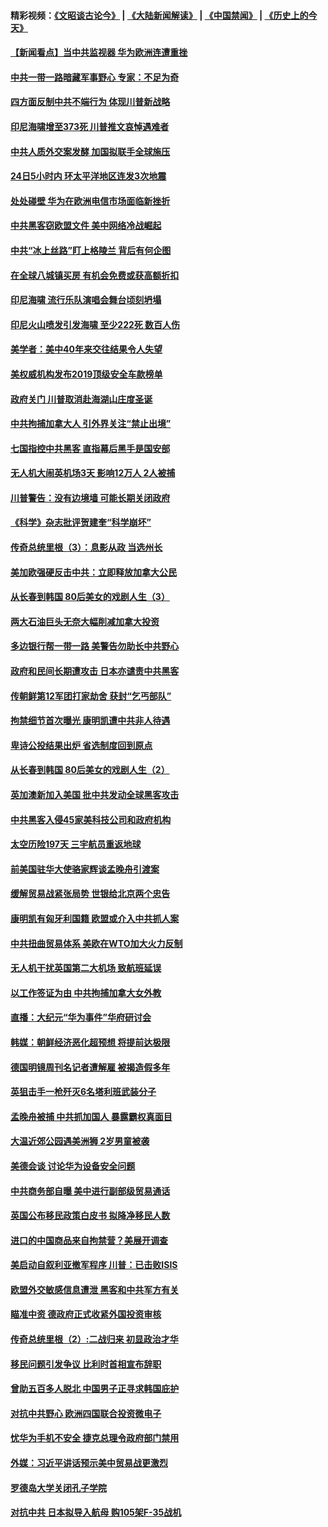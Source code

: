 #### 精彩视频：[《文昭谈古论今》](https://github.com/gfw-breaker/wenzhao/blob/master/README.md?t=12242130) | [《大陆新闻解读》](https://github.com/gfw-breaker/ntdtv-comedy/blob/master/README.md?t=12242130) | [《中国禁闻》](https://github.com/gfw-breaker/ntdtv-news/blob/master/README.md?t=12242130) | [《历史上的今天》](https://github.com/gfw-breaker/today-in-history/blob/master/README.md?t=12242130) 

#### [【新闻看点】当中共监视器 华为欧洲连遭重挫](../pages/nsc418/n10930646.md?t=12242130) 

#### [中共一带一路暗藏军事野心 专家：不足为奇](../pages/nsc418/n10930595.md?t=12242130) 

#### [四方面反制中共不端行为 体现川普新战略](../pages/nsc418/n10930171.md?t=12242130) 

#### [印尼海啸增至373死 川普推文哀悼遇难者](../pages/nsc418/n10929896.md?t=12242130) 

#### [中共人质外交案发酵 加国拟联手全球施压](../pages/nsc418/n10928999.md?t=12242130) 

#### [24日5小时内 环太平洋地区连发3次地震](../pages/nsc418/n10929109.md?t=12242130) 

#### [处处碰壁 华为在欧洲电信市场面临新挫折](../pages/nsc418/n10929057.md?t=12242130) 

#### [中共黑客窃欧盟文件 美中网络冷战崛起](../pages/nsc418/n10928801.md?t=12242130) 

#### [中共“冰上丝路”盯上格陵兰 背后有何企图](../pages/nsc418/n10926007.md?t=12242130) 

#### [在全球八城镇买房 有机会免费或获高额折扣](../pages/nsc418/n10927163.md?t=12242130) 

#### [印尼海啸 流行乐队演唱会舞台顷刻坍塌](../pages/nsc418/n10927974.md?t=12242130) 

#### [印尼火山喷发引发海啸 至少222死 数百人伤](../pages/nsc418/n10927495.md?t=12242130) 

#### [美学者：美中40年来交往结果令人失望](../pages/nsc418/n10927569.md?t=12242130) 

#### [美权威机构发布2019顶级安全车款榜单](../pages/nsc418/n10927038.md?t=12242130) 

#### [政府关门 川普取消赴海湖山庄度圣诞](../pages/nsc418/n10927613.md?t=12242130) 

#### [中共拘捕加拿大人 引外界关注“禁止出境”](../pages/nsc418/n10927145.md?t=12242130) 

#### [七国指控中共黑客 直指幕后黑手是国安部](../pages/nsc418/n10927012.md?t=12242130) 

#### [无人机大闹英机场3天 影响12万人 2人被捕](../pages/nsc418/n10926742.md?t=12242130) 

#### [川普警告：没有边境墙 可能长期关闭政府](../pages/nsc418/n10926277.md?t=12242130) 

#### [《科学》杂志批评贺建奎“科学崩坏”](../pages/nsc418/n10925960.md?t=12242130) 

#### [传奇总统里根（3）：息影从政 当选州长](../pages/nsc418/n10925669.md?t=12242130) 

#### [美加欧强硬反击中共：立即释放加拿大公民](../pages/nsc418/n10925745.md?t=12242130) 

#### [从长春到韩国 80后美女的戏剧人生（3）](../pages/nsc418/n10923009.md?t=12242130) 

#### [两大石油巨头无奈大幅削减加拿大投资](../pages/nsc418/n10925542.md?t=12242130) 

#### [多边银行帮一带一路 美警告勿助长中共野心](../pages/nsc418/n10925309.md?t=12242130) 

#### [政府和民间长期遭攻击 日本亦谴责中共黑客](../pages/nsc418/n10924008.md?t=12242130) 

#### [传朝鲜第12军团打家劫舍 获封“乞丐部队”](../pages/nsc418/n10924553.md?t=12242130) 

#### [拘禁细节首次曝光 康明凯遭中共非人待遇](../pages/nsc418/n10924051.md?t=12242130) 

#### [卑诗公投结果出炉 省选制度回到原点](../pages/nsc418/n10924449.md?t=12242130) 

#### [从长春到韩国 80后美女的戏剧人生（2）](../pages/nsc418/n10916777.md?t=12242130) 

#### [英加澳新加入美国 批中共发动全球黑客攻击](../pages/nsc418/n10923357.md?t=12242130) 

#### [中共黑客入侵45家美科技公司和政府机构](../pages/nsc418/n10923136.md?t=12242130) 

#### [太空历险197天 三宇航员重返地球](../pages/nsc418/n10922909.md?t=12242130) 

#### [前美国驻华大使骆家辉谈孟晚舟引渡案](../pages/nsc418/n10923038.md?t=12242130) 

#### [缓解贸易战紧张局势 世银给北京两个忠告](../pages/nsc418/n10923048.md?t=12242130) 

#### [康明凯有匈牙利国籍 欧盟或介入中共抓人案](../pages/nsc418/n10922924.md?t=12242130) 

#### [中共扭曲贸易体系 美欧在WTO加大火力反制](../pages/nsc418/n10922906.md?t=12242130) 

#### [无人机干扰英国第二大机场 致航班延误](../pages/nsc418/n10922740.md?t=12242130) 

#### [以工作签证为由 中共拘捕加拿大女外教](../pages/nsc418/n10922534.md?t=12242130) 

#### [直播：大纪元“华为事件”华府研讨会](../pages/nsc418/n10921256.md?t=12242130) 

#### [韩媒：朝鲜经济恶化超预想 将提前达极限](../pages/nsc418/n10921675.md?t=12242130) 

#### [德国明镜周刊名记者遭解雇 被揭造假多年](../pages/nsc418/n10922296.md?t=12242130) 

#### [英狙击手一枪歼灭6名塔利班武装分子](../pages/nsc418/n10921949.md?t=12242130) 

#### [孟晚舟被捕 中共抓加国人 暴露霸权真面目](../pages/nsc418/n10921038.md?t=12242130) 

#### [大温近郊公园遇美洲狮 2岁男童被袭](../pages/nsc418/n10921281.md?t=12242130) 

#### [美德会谈 讨论华为设备安全问题](../pages/nsc418/n10921303.md?t=12242130) 

#### [中共商务部自曝 美中进行副部级贸易通话](../pages/nsc418/n10920635.md?t=12242130) 

#### [英国公布移民政策白皮书 拟降净移民人数](../pages/nsc418/n10920597.md?t=12242130) 

#### [进口的中国商品来自拘禁营？美展开调查](../pages/nsc418/n10920326.md?t=12242130) 

#### [美启动自叙利亚撤军程序 川普：已击败ISIS](../pages/nsc418/n10920579.md?t=12242130) 

#### [欧盟外交敏感信息遭泄 黑客和中共军方有关](../pages/nsc418/n10920529.md?t=12242130) 

#### [瞄准中资 德政府正式收紧外国投资审核](../pages/nsc418/n10920547.md?t=12242130) 

#### [传奇总统里根（2）:二战归来 初显政治才华](../pages/nsc418/n10919484.md?t=12242130) 

#### [移民问题引发争议 比利时首相宣布辞职](../pages/nsc418/n10919907.md?t=12242130) 

#### [曾助五百多人脱北 中国男子正寻求韩国庇护](../pages/nsc418/n10919978.md?t=12242130) 

#### [对抗中共野心 欧洲四国联合投资微电子](../pages/nsc418/n10918997.md?t=12242130) 

#### [忧华为手机不安全 捷克总理令政府部门禁用](../pages/nsc418/n10918771.md?t=12242130) 

#### [外媒：习近平讲话预示美中贸易战更激烈](../pages/nsc418/n10918487.md?t=12242130) 

#### [罗德岛大学关闭孔子学院](../pages/nsc418/n10918386.md?t=12242130) 

#### [对抗中共 日本拟导入航母 购105架F-35战机](../pages/nsc418/n10917626.md?t=12242130) 

